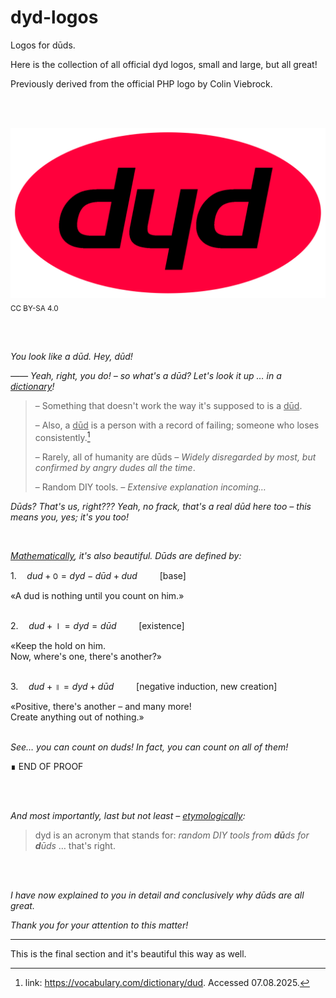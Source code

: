 # dyd-logos

Logos for dūds. 

Here is the collection of all official dyd logos, small and large, but all great!

Previously derived from the official PHP logo by Colin Viebrock. 

<br/><br/>

<img src="dyd-logo.svg"><sub>CC BY-SA 4.0</sub>

<br/><br/>


*You look like a dūd. Hey, dūd!*
<br/>

*—— Yeah, right, you do! – so what's a dūd? Let's look it up … in a <ins>dictionary</ins>!*
> – Something that doesn't work the way it's supposed to is a <ins>dūd</ins>.
>
> – Also, a <ins>dūd</ins> is a person with a record of failing; someone who loses consistently.[^1]
> 
> – Rarely, all of humanity are dūds *– Widely disregarded by most, but confirmed by angry dudes all the time*.
>
> – Random DIY tools. *– Extensive explanation incoming…*
> 
[^1]: link: https://vocabulary.com/dictionary/dud. Accessed 07.08.2025.

*Dūds? That's us, right??? Yeah, no frack, that's a real dūd here too – this means you, yes; it's you too!*

<br/>

*<ins>Mathematically</ins>, it's also beautiful. Dūds are defined by:*


$`1.\quad dud + ꣐ = dyd - dūd + dud \qquad`$ [base]

«A dud is nothing until you count on him.»
<br/><br/>

$`2.\quad dud + ⏽ = dyd = dūd \qquad`$ [existence]

«Keep the hold on him.<br/>Now, where's one, there's another?»
<br/><br/>

$`3.\quad dud + ॥ = dyd + dūd \qquad `$ [negative induction, new creation]

«Positive, there's another – and many more!<br/>Create anything out of nothing.»
<br/><br/>


*See… you can count on duds! In fact, you can count on all of them!*


∎ END OF PROOF

<br/><br/>

*And most importantly, last but not least – <ins>etymologically</ins>:*
> dyd is an acronym that stands for: *random DIY tools from **dū**ds for **d**ūds* … that's right.

<br/>
<br/>

*I have now explained to you in detail and conclusively why dūds are all great.*

*Thank you for your attention to this matter!*

___

This is the final section and it's beautiful this way as well.
